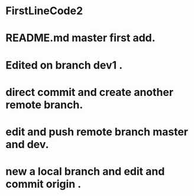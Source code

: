 # FirstLineCode2
# README.md master first add.
# Edited on branch dev1 .
# direct commit and create another remote branch.
# edit and push remote branch master and dev.
# new a local branch and edit and commit origin .